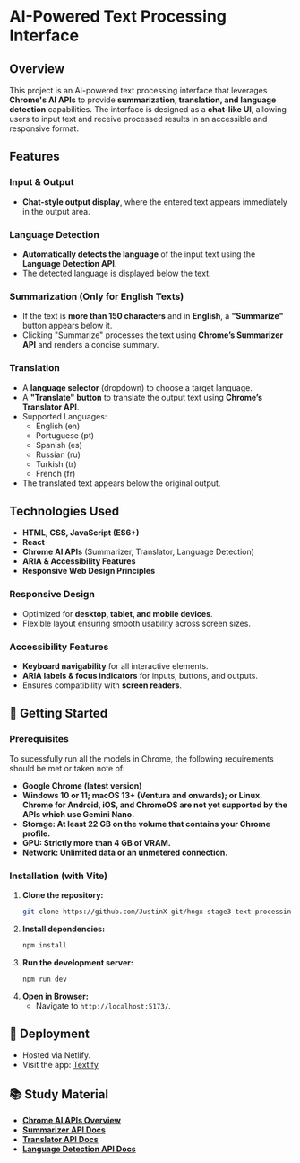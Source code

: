 # AI-Powered Text Processing Interface

## Overview

This project is an AI-powered text processing interface that leverages **Chrome's AI APIs** to provide **summarization, translation, and language detection** capabilities. The interface is designed as a **chat-like UI**, allowing users to input text and receive processed results in an accessible and responsive format.

## Features

### Input & Output
- **Chat-style output display**, where the entered text appears immediately in the output area.

### Language Detection

- **Automatically detects the language** of the input text using the **Language Detection API**.
- The detected language is displayed below the text.

### Summarization (Only for English Texts)

- If the text is **more than 150 characters** and in **English**, a **"Summarize"** button appears below it.
- Clicking "Summarize" processes the text using **Chrome’s Summarizer API** and renders a concise summary.

### Translation

- A **language selector** (dropdown) to choose a target language.
- A **"Translate" button** to translate the output text using **Chrome’s Translator API**.
- Supported Languages:
  - English (en)
  - Portuguese (pt)
  - Spanish (es)
  - Russian (ru)
  - Turkish (tr)
  - French (fr)
- The translated text appears below the original output.



## Technologies Used

- **HTML, CSS, JavaScript (ES6+)**
- **React**
- **Chrome AI APIs** (Summarizer, Translator, Language Detection)
- **ARIA & Accessibility Features**
- **Responsive Web Design Principles**

### Responsive Design

- Optimized for **desktop, tablet, and mobile devices**.
- Flexible layout ensuring smooth usability across screen sizes.

### Accessibility Features

- **Keyboard navigability** for all interactive elements.
- **ARIA labels & focus indicators** for inputs, buttons, and outputs.
- Ensures compatibility with **screen readers**.

## 🚀 Getting Started

### Prerequisites
To sucessfully run all the models in Chrome, the following requirements should be met or taken note of:
- **Google Chrome (latest version)**
- **Windows 10 or 11; macOS 13+ (Ventura and onwards); or Linux. Chrome for Android, iOS, and ChromeOS are not yet supported by the APIs which use Gemini Nano.**
- **Storage: At least 22 GB on the volume that contains your Chrome profile.**
- **GPU: Strictly more than 4 GB of VRAM.**
- **Network: Unlimited data or an unmetered connection.**

### Installation (with Vite)

1. **Clone the repository:**
   ```sh
   git clone https://github.com/JustinX-git/hngx-stage3-text-processing-interface
   ```
2. **Install dependencies:**
   ```sh
   npm install
   ```
3. **Run the development server:**
   ```sh
   npm run dev
   ```
4. **Open in Browser:**
   - Navigate to `http://localhost:5173/`.

## 📡 Deployment

- Hosted via Netlify.
- Visit the app: [Textify](https://uziee-ai-text-processing-interface.netlify.app/)

## 📚 Study Material

- **[Chrome AI APIs Overview](https://developer.chrome.com/docs/ai/)**
- **[Summarizer API Docs](https://developer.chrome.com/docs/ai/summarizer-api)**
- **[Translator API Docs](https://developer.chrome.com/docs/ai/translator-api)**
- **[Language Detection API Docs](https://developer.chrome.com/docs/ai/language-detection)**
